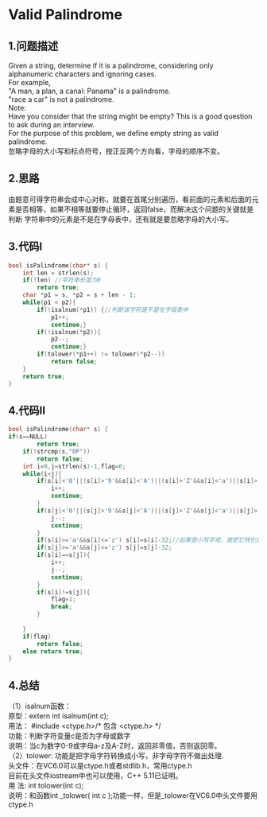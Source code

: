 Valid Palindrome
===

1.问题描述
---

Given a string, determine if it is a palindrome, considering only alphanumeric characters and ignoring cases.<br> 
For example,<br>
"A man, a plan, a canal: Panama" is a palindrome.<br>
"race a car" is not a palindrome. <br>
Note:<br>
Have you consider that the string might be empty? This is a good question to ask during an interview.<br>
For the purpose of this problem, we define empty string as valid palindrome. <br>
忽略字母的大小写和标点符号，按正反两个方向看，字母的顺序不变。

2.思路
---

由题意可得字符串会成中心对称，就要在首尾分别遍历，看前面的元素和后面的元素是否相等，如果不相等就要停止循环，返回false，而解决这个问题的关键就是判断
字符串中的元素是不是在字母表中，还有就是要忽略字母的大小写。


3.代码I
---

```c
bool isPalindrome(char* s) {
    int len = strlen(s);
    if(!len) //字符串长度为0
        return true;
    char *p1 = s, *p2 = s + len - 1;
    while(p1 < p2){
        if(!isalnum(*p1)) {//判断该字符是不是在字母表中
            p1++;
            continue;}
        if(!isalnum(*p2)){
            p2--;
            continue;}
        if(tolower(*p1++) != tolower(*p2--)) 
            return false;
    }
    return true;
}
```

4.代码II
---

```c
bool isPalindrome(char* s) {
if(s==NULL)
        return true;
    if(!strcmp(s,"OP"))
        return false;
    int i=0,j=strlen(s)-1,flag=0;
    while(i<j){
        if(s[i]<'0'||(s[i]>'9'&&s[i]<'A')||(s[i]>'Z'&&s[i]<'a')||s[i]>'z'){//如果不是英文字母
            i++;
            continue;
        }
        if(s[j]<'0'||(s[j]>'9'&&s[j]<'A')||(s[j]>'Z'&&s[j]<'a')||s[j]>'z'){
            j--;
            continue;
        }
        if(s[i]>='a'&&s[i]<='z') s[i]=s[i]-32;//如果是小写字母，就把它转化成大写字母
        if(s[j]>='a'&&s[j]<='z') s[j]=s[j]-32;
        if(s[i]==s[j]){
            i++;
            j--;
            continue;
        }
        if(s[i]!=s[j]){
            flag=1;
            break;
        }
        
    }
    if(flag)
        return false;
    else return true;
}
```

4.总结
---

（1）isalnum函数：<br>
            原型：extern int isalnum(int c);<br>
            用法：
                 #include <ctype.h>/* 包含 <ctype.h> */<br>
                 功能：判断字符变量c是否为字母或数字<br>
                 说明：当c为数字0-9或字母a-z及A-Z时，返回非零值，否则返回零。<br>
  （2）tolower:
              功能是把字母字符转换成小写，非字母字符不做出处理.<br>
              头文件：在VC6.0可以是ctype.h或者stdlib.h，常用ctype.h<br>
              目前在头文件iostream中也可以使用，C++ 5.11已证明。<br>
              用 法: int tolower(int c);<br>
              说明：和函数int _tolower( int c );功能一样，但是_tolower在VC6.0中头文件要用ctype.h<br>
